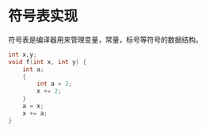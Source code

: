 # 符号表实现

符号表是编译器用来管理变量，常量，标号等符号的数据结构。

```c++
int x,y;
void f(int x, int y) {
    int a;
    {
        int a = 2;
        x += 2;
    }
    a = x;
    x += a;
}
```

